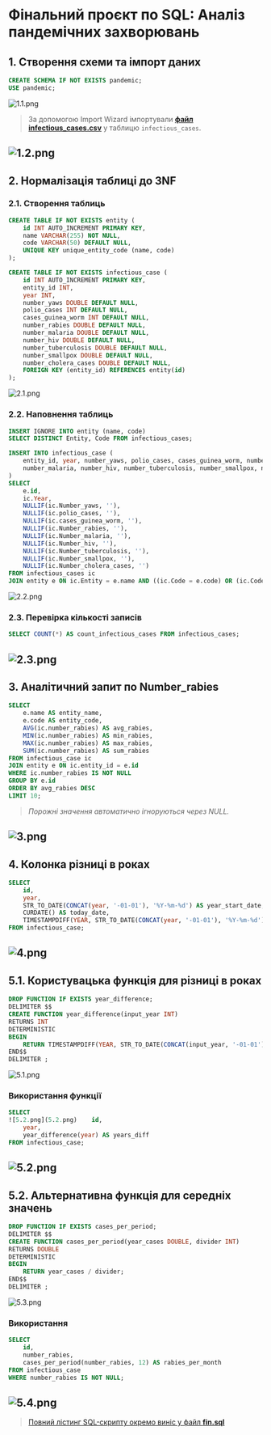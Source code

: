 # Фінальний проєкт по SQL: Аналіз пандемічних захворювань

## 1. Створення схеми та імпорт даних

```sql
CREATE SCHEMA IF NOT EXISTS pandemic;
USE pandemic;
```
![1.1.png](1.1.png)
> За допомогою Import Wizard імпортували **[файл infectious_cases.csv](infectious_cases.csv)** у таблицю `infectious_cases`.

![1.2.png](1.2.png)
---

## 2. Нормалізація таблиці до 3NF

### 2.1. Створення таблиць

```sql
CREATE TABLE IF NOT EXISTS entity (
    id INT AUTO_INCREMENT PRIMARY KEY,
    name VARCHAR(255) NOT NULL,
    code VARCHAR(50) DEFAULT NULL,
    UNIQUE KEY unique_entity_code (name, code)
);

CREATE TABLE IF NOT EXISTS infectious_case (
    id INT AUTO_INCREMENT PRIMARY KEY,
    entity_id INT,
    year INT,
    number_yaws DOUBLE DEFAULT NULL,
    polio_cases INT DEFAULT NULL,
    cases_guinea_worm INT DEFAULT NULL,
    number_rabies DOUBLE DEFAULT NULL,
    number_malaria DOUBLE DEFAULT NULL,
    number_hiv DOUBLE DEFAULT NULL,
    number_tuberculosis DOUBLE DEFAULT NULL,
    number_smallpox DOUBLE DEFAULT NULL,
    number_cholera_cases DOUBLE DEFAULT NULL,
    FOREIGN KEY (entity_id) REFERENCES entity(id)
);
```
![2.1.png](2.1.png)
### 2.2. Наповнення таблиць

```sql
INSERT IGNORE INTO entity (name, code)
SELECT DISTINCT Entity, Code FROM infectious_cases;

INSERT INTO infectious_case (
    entity_id, year, number_yaws, polio_cases, cases_guinea_worm, number_rabies,
    number_malaria, number_hiv, number_tuberculosis, number_smallpox, number_cholera_cases
)
SELECT 
    e.id,
    ic.Year,
    NULLIF(ic.Number_yaws, ''),
    NULLIF(ic.polio_cases, ''),
    NULLIF(ic.cases_guinea_worm, ''),
    NULLIF(ic.Number_rabies, ''),
    NULLIF(ic.Number_malaria, ''),
    NULLIF(ic.Number_hiv, ''),
    NULLIF(ic.Number_tuberculosis, ''),
    NULLIF(ic.Number_smallpox, ''),
    NULLIF(ic.Number_cholera_cases, '')
FROM infectious_cases ic
JOIN entity e ON ic.Entity = e.name AND ((ic.Code = e.code) OR (ic.Code IS NULL AND e.code IS NULL));
```
![2.2.png](2.2.png)
### 2.3. Перевірка кількості записів

```sql
SELECT COUNT(*) AS count_infectious_cases FROM infectious_cases;
```
![2.3.png](2.3.png)
---

## 3. Аналітичний запит по Number_rabies

```sql
SELECT 
    e.name AS entity_name,
    e.code AS entity_code,
    AVG(ic.number_rabies) AS avg_rabies,
    MIN(ic.number_rabies) AS min_rabies,
    MAX(ic.number_rabies) AS max_rabies,
    SUM(ic.number_rabies) AS sum_rabies
FROM infectious_case ic
JOIN entity e ON ic.entity_id = e.id
WHERE ic.number_rabies IS NOT NULL
GROUP BY e.id
ORDER BY avg_rabies DESC
LIMIT 10;
```
> *Порожні значення автоматично ігноруються через NULL.*

![3.png](3.png)
---

## 4. Колонка різниці в роках

```sql
SELECT
    id,
    year,
    STR_TO_DATE(CONCAT(year, '-01-01'), '%Y-%m-%d') AS year_start_date,
    CURDATE() AS today_date,
    TIMESTAMPDIFF(YEAR, STR_TO_DATE(CONCAT(year, '-01-01'), '%Y-%m-%d'), CURDATE()) AS years_diff
FROM infectious_case;
```
![4.png](4.png)
---

## 5.1. Користувацька функція для різниці в роках

```sql
DROP FUNCTION IF EXISTS year_difference;
DELIMITER $$
CREATE FUNCTION year_difference(input_year INT)
RETURNS INT
DETERMINISTIC
BEGIN
    RETURN TIMESTAMPDIFF(YEAR, STR_TO_DATE(CONCAT(input_year, '-01-01'), '%Y-%m-%d'), CURDATE());
END$$
DELIMITER ;
```
![5.1.png](5.1.png)
### Використання функції

```sql
SELECT
![5.2.png](5.2.png)    id,
    year,
    year_difference(year) AS years_diff
FROM infectious_case;
```
![5.2.png](5.2.png)
---

## 5.2. Альтернативна функція для середніх значень

```sql
DROP FUNCTION IF EXISTS cases_per_period;
DELIMITER $$
CREATE FUNCTION cases_per_period(year_cases DOUBLE, divider INT)
RETURNS DOUBLE
DETERMINISTIC
BEGIN
    RETURN year_cases / divider;
END$$
DELIMITER ;
```
![5.3.png](5.3.png)
### Використання

```sql
SELECT 
    id, 
    number_rabies,
    cases_per_period(number_rabies, 12) AS rabies_per_month
FROM infectious_case
WHERE number_rabies IS NOT NULL;
```
![5.4.png](5.4.png)
---
>[Повний лістинг SQL-скрипту окремо виніс у файл **fin.sql**](fin.sql)
